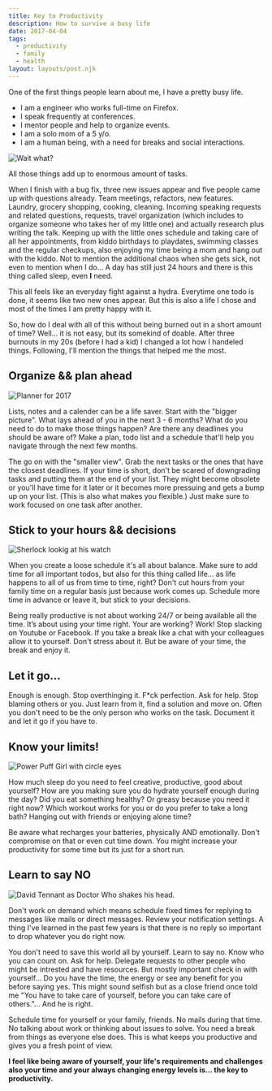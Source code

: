 ```yaml
---
title: Key to Productivity
description: How to survive a busy life
date: 2017-04-04
tags:
  - productivity
  - family
  - health
layout: layouts/post.njk
---
```

One of the first things people learn about me, I have a pretty busy life.

- I am a engineer who works full-time on Firefox. 
- I speak frequently at conferences. 
- I mentor people and help to organize events. 
- I am a solo mom of a 5 y/o.
- I am a human being, with a need for breaks and social interactions.

<img class="post-item-image" src="https://media.giphy.com/media/JYkfr7F6d31hC/giphy-downsized.gif" alt="Wait what?" />


All those things add up to enormous amount of tasks.

When I finish with a bug fix, three new issues appear and five people came up with questions already. Team meetings, refactors, new features. 
Laundry, grocery shopping, cooking, cleaning.
Incoming speaking requests and related questions, requests, travel organization (which includes to organize someone who takes her of my little one) and actually research plus writing the talk.
Keeping up with the little ones schedule and taking care of all her appointments, from kiddo birthdays to playdates, swimming classes and the regular checkups, also enjoying my time being a mom and hang out with the kiddo. Not to mention the additional chaos when she gets sick, not even to mention when I do… A day has still just 24 hours and there is this thing called sleep, even **I** need. 

This all feels like an everyday fight against a hydra. Everytime one todo is done, it seems like two new ones appear. But this is also a life I chose and most of the times I am pretty happy with it. 

So, how do I deal with all of this without being burned out in a short amount of time? Well... it is not easy, but its somekind of doable. After three burnouts in my 20s (before I had a kid) I changed a lot how I handeled things.
Following, I'll mention the things that helped me the most.

## Organize && plan ahead
<img class="post-item-image" src="https://media.giphy.com/media/xUOxf5B4tGwIh6WOw8/giphy-downsized.gif" alt="Planner for 2017" />

Lists, notes and a calender can be a life saver. Start with the "bigger picture". What lays ahead of you in the next 3 - 6 months? What do you need to do to make those things happen? Are there any deadlines you should be aware of? Make a plan, todo list and a schedule that'll help you navigate through the next few months.

The go on with the "smaller view". Grab the next tasks or the ones that have the closest deadlines. If your time is short, don't be scared of downgrading tasks and putting them at the end of your list. They might become obsolete or you'll have time for it later or it becomes more pressuing and gets a bump up on your list. (This is also what makes you flexible.) Just make sure to work focused on one task after another. 


## Stick to your hours && decisions
<img class="post-item-image" src="https://media.giphy.com/media/l0MYGtCMbPTYWOzaU/giphy-tumblr.gif" alt="Sherlock lookig at his watch" />

When you create a loose schedule it's all about balance. Make sure to add time for all important todos, but also for this thing called life... as life happens to all of us from time to time, right? Don't cut hours from your family time on a regular basis just because work comes up. Schedule more time in advance or leave it, but stick to your decisions.

Being really productive is not about working 24/7 or being available all the time. It’s about using your time right. Your are working? Work! Stop slacking on Youtube or Facebook. If you take a break like a chat with your colleagues allow it to yourself. Don't stress about it. But be aware of your time, the break and enjoy it.


## Let it go...
Enough is enough. Stop overthinging it. F&#42;ck perfection. Ask for help. Stop blaming others or you. Just learn from it, find a solution and move on. Often you don't need to be the only person who works on the task. Document it and let it go if you have to. 

## Know your limits!
<img class="post-item-image" src="https://media.giphy.com/media/yxZlvexI0DyHI2Dyrf/giphy.gif" alt="Power Puff Girl with circle eyes" />

How much sleep do you need to feel creative, productive, good about yourself? 
How are you making sure you do hydrate yourself enough during the day? Did you eat something healthy? Or greasy because you need it right now? Which workout works for you or do you prefer to take a long bath? Hanging out with friends or enjoying alone time?

Be aware what recharges your batteries, physically AND emotionally. Don't compromise on that or even cut time down. You might increase your productivity for some time but its just for a short run. 

## Learn to say NO
<img class="post-item-image" src="https://media.giphy.com/media/EVbEdEW3kuu0o/giphy.gif" alt="David Tennant as Doctor Who shakes his head." />

Don't work on demand which means schedule fixed times for replying to messages like mails or direct messages. Review your notification settings. A thing I've learned in the past few years is that there is no reply so important to drop whatever you do right now.

You don't need to save this world all by yourself. Learn to say no. Know who you can count on. Ask for help. Delegate requests to other people who might be intrested and have resources. But mostly important check in with yourself... Do you have the time, the energy or see any benefit for you before saying yes. This might sound selfish but as a close friend once told me "You have to take care of yourself, before you can take care of others."... And he is right.

Schedule time for yourself or your family, friends. No mails during that time. No talking about work or thinking about issues to solve. You need a break from things as everyone else does. This is what keeps you productive and gives you a fresh point of view.




**I feel like being aware of yourself, your life's requirements and challenges also your time and your always changing energy levels is... the key to productivity.** 
